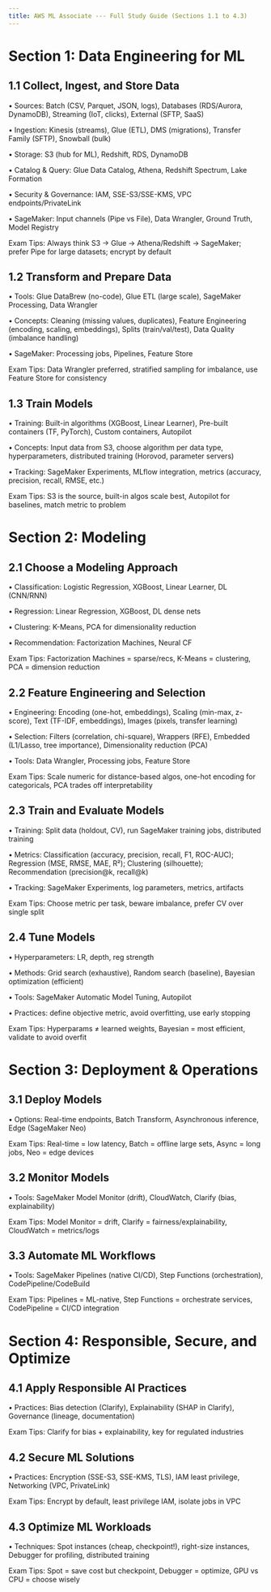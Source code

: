 ```yaml
---
title: AWS ML Associate --- Full Study Guide (Sections 1.1 to 4.3)
---
```


# Section 1: Data Engineering for ML

## 1.1 Collect, Ingest, and Store Data

• Sources: Batch (CSV, Parquet, JSON, logs), Databases (RDS/Aurora,
DynamoDB), Streaming (IoT, clicks), External (SFTP, SaaS)

• Ingestion: Kinesis (streams), Glue (ETL), DMS (migrations), Transfer
Family (SFTP), Snowball (bulk)

• Storage: S3 (hub for ML), Redshift, RDS, DynamoDB

• Catalog & Query: Glue Data Catalog, Athena, Redshift Spectrum, Lake
Formation

• Security & Governance: IAM, SSE-S3/SSE-KMS, VPC endpoints/PrivateLink

• SageMaker: Input channels (Pipe vs File), Data Wrangler, Ground Truth,
Model Registry

Exam Tips: Always think S3 → Glue → Athena/Redshift → SageMaker; prefer
Pipe for large datasets; encrypt by default

## 1.2 Transform and Prepare Data

• Tools: Glue DataBrew (no-code), Glue ETL (large scale), SageMaker
Processing, Data Wrangler

• Concepts: Cleaning (missing values, duplicates), Feature Engineering
(encoding, scaling, embeddings), Splits (train/val/test), Data Quality
(imbalance handling)

• SageMaker: Processing jobs, Pipelines, Feature Store

Exam Tips: Data Wrangler preferred, stratified sampling for imbalance,
use Feature Store for consistency

## 1.3 Train Models

• Training: Built-in algorithms (XGBoost, Linear Learner), Pre-built
containers (TF, PyTorch), Custom containers, Autopilot

• Concepts: Input data from S3, choose algorithm per data type,
hyperparameters, distributed training (Horovod, parameter servers)

• Tracking: SageMaker Experiments, MLflow integration, metrics
(accuracy, precision, recall, RMSE, etc.)

Exam Tips: S3 is the source, built-in algos scale best, Autopilot for
baselines, match metric to problem

# Section 2: Modeling

## 2.1 Choose a Modeling Approach

• Classification: Logistic Regression, XGBoost, Linear Learner, DL
(CNN/RNN)

• Regression: Linear Regression, XGBoost, DL dense nets

• Clustering: K-Means, PCA for dimensionality reduction

• Recommendation: Factorization Machines, Neural CF

Exam Tips: Factorization Machines = sparse/recs, K-Means = clustering,
PCA = dimension reduction

## 2.2 Feature Engineering and Selection

• Engineering: Encoding (one-hot, embeddings), Scaling (min-max,
z-score), Text (TF-IDF, embeddings), Images (pixels, transfer learning)

• Selection: Filters (correlation, chi-square), Wrappers (RFE), Embedded
(L1/Lasso, tree importance), Dimensionality reduction (PCA)

• Tools: Data Wrangler, Processing jobs, Feature Store

Exam Tips: Scale numeric for distance-based algos, one-hot encoding for
categoricals, PCA trades off interpretability

## 2.3 Train and Evaluate Models

• Training: Split data (holdout, CV), run SageMaker training jobs,
distributed training

• Metrics: Classification (accuracy, precision, recall, F1, ROC-AUC);
Regression (MSE, RMSE, MAE, R²); Clustering (silhouette); Recommendation
(precision@k, recall@k)

• Tracking: SageMaker Experiments, log parameters, metrics, artifacts

Exam Tips: Choose metric per task, beware imbalance, prefer CV over
single split

## 2.4 Tune Models

• Hyperparameters: LR, depth, reg strength

• Methods: Grid search (exhaustive), Random search (baseline), Bayesian
optimization (efficient)

• Tools: SageMaker Automatic Model Tuning, Autopilot

• Practices: define objective metric, avoid overfitting, use early
stopping

Exam Tips: Hyperparams ≠ learned weights, Bayesian = most efficient,
validate to avoid overfit

# Section 3: Deployment & Operations

## 3.1 Deploy Models

• Options: Real-time endpoints, Batch Transform, Asynchronous inference,
Edge (SageMaker Neo)

Exam Tips: Real-time = low latency, Batch = offline large sets, Async =
long jobs, Neo = edge devices

## 3.2 Monitor Models

• Tools: SageMaker Model Monitor (drift), CloudWatch, Clarify (bias,
explainability)

Exam Tips: Model Monitor = drift, Clarify = fairness/explainability,
CloudWatch = metrics/logs

## 3.3 Automate ML Workflows

• Tools: SageMaker Pipelines (native CI/CD), Step Functions
(orchestration), CodePipeline/CodeBuild

Exam Tips: Pipelines = ML-native, Step Functions = orchestrate services,
CodePipeline = CI/CD integration

# Section 4: Responsible, Secure, and Optimize

## 4.1 Apply Responsible AI Practices

• Practices: Bias detection (Clarify), Explainability (SHAP in Clarify),
Governance (lineage, documentation)

Exam Tips: Clarify for bias + explainability, key for regulated
industries

## 4.2 Secure ML Solutions

• Practices: Encryption (SSE-S3, SSE-KMS, TLS), IAM least privilege,
Networking (VPC, PrivateLink)

Exam Tips: Encrypt by default, least privilege IAM, isolate jobs in VPC

## 4.3 Optimize ML Workloads

• Techniques: Spot instances (cheap, checkpoint!), right-size instances,
Debugger for profiling, distributed training

Exam Tips: Spot = save cost but checkpoint, Debugger = optimize, GPU vs
CPU = choose wisely
